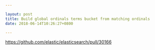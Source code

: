 ```yaml
---

layout: post
title: Build global ordinals terms bucket from matching ordinals
date: 2018-06-14T10:26:27+0800

---
```


https://github.com/elastic/elasticsearch/pull/30166
